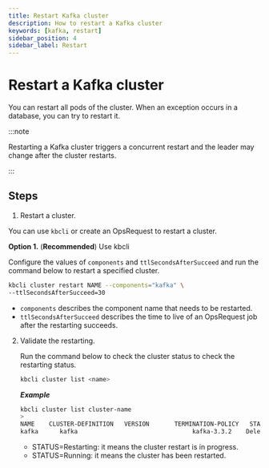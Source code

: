 ```yaml
---
title: Restart Kafka cluster
description: How to restart a Kafka cluster
keywords: [kafka, restart]
sidebar_position: 4
sidebar_label: Restart
---
```



# Restart a Kafka cluster

You can restart all pods of the cluster. When an exception occurs in a database, you can try to restart it.

:::note

Restarting a Kafka cluster triggers a concurrent restart and the leader may change after the cluster restarts.

:::

## Steps

1. Restart a cluster.

  You can use `kbcli` or create an OpsRequest to restart a cluster.
  
   **Option 1.** (**Recommended**) Use kbcli

   Configure the values of `components` and `ttlSecondsAfterSucceed` and run the command below to restart a specified cluster.

   ```bash
   kbcli cluster restart NAME --components="kafka" \
   --ttlSecondsAfterSucceed=30
   ```

   - `components` describes the component name that needs to be restarted.
   - `ttlSecondsAfterSucceed` describes the time to live of an OpsRequest job after the restarting succeeds.


2. Validate the restarting.

   Run the command below to check the cluster status to check the restarting status.

   ```bash
   kbcli cluster list <name>
   ```

   ***Example***

   ```bash
   kbcli cluster list cluster-name
   >
   NAME    CLUSTER-DEFINITION   VERSION       TERMINATION-POLICY   STATUS     AGE
   kafka      kafka                                kafka-3.3.2    Delete                               Running    19m
   ```

   * STATUS=Restarting: it means the cluster restart is in progress.
   * STATUS=Running: it means the cluster has been restarted.

